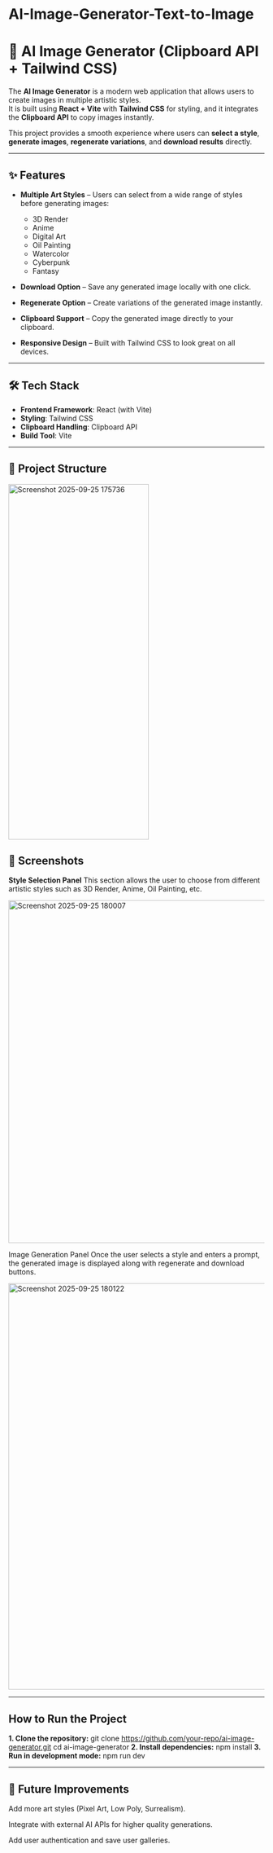 # AI-Image-Generator-Text-to-Image

# 🎨 AI Image Generator (Clipboard API + Tailwind CSS)

The **AI Image Generator** is a modern web application that allows users to create images in multiple artistic styles.  
It is built using **React + Vite** with **Tailwind CSS** for styling, and it integrates the **Clipboard API** to copy images instantly.  

This project provides a smooth experience where users can **select a style**, **generate images**, **regenerate variations**, and **download results** directly.

---

## ✨ Features

* **Multiple Art Styles** – Users can select from a wide range of styles before generating images:
  - 3D Render  
  - Anime  
  - Digital Art  
  - Oil Painting  
  - Watercolor  
  - Cyberpunk  
  - Fantasy  

* **Download Option** – Save any generated image locally with one click.  
* **Regenerate Option** – Create variations of the generated image instantly.  
* **Clipboard Support** – Copy the generated image directly to your clipboard.  
* **Responsive Design** – Built with Tailwind CSS to look great on all devices.  

---

## 🛠️ Tech Stack

* **Frontend Framework**: React (with Vite)  
* **Styling**: Tailwind CSS  
* **Clipboard Handling**: Clipboard API  
* **Build Tool**: Vite  

---

## 📂 Project Structure

<img width="276" height="698" alt="Screenshot 2025-09-25 175736" src="https://github.com/user-attachments/assets/f2fc55a5-adfe-4964-b3d3-fc73dc6393fa" />


## 📸 Screenshots

**Style Selection Panel**
This section allows the user to choose from different artistic styles such as 3D Render, Anime, Oil Painting, etc.

<img width="1379" height="673" alt="Screenshot 2025-09-25 180007" src="https://github.com/user-attachments/assets/6f8f1394-3f90-4a8f-8acc-ebac38d0f76d" />


Image Generation Panel
Once the user selects a style and enters a prompt, the generated image is displayed along with regenerate and download buttons.

<img width="1371" height="798" alt="Screenshot 2025-09-25 180122" src="https://github.com/user-attachments/assets/836f2c76-91a0-41d2-aa24-82407c0ed2d0" />

---

## How to Run the Project

**1. Clone the repository:**
     git clone https://github.com/your-repo/ai-image-generator.git
     cd ai-image-generator
**2. Install dependencies:**
     npm install
**3.  Run in development mode:**
     npm run dev
     
---

## 🚀 Future Improvements

Add more art styles (Pixel Art, Low Poly, Surrealism).

Integrate with external AI APIs for higher quality generations.

Add user authentication and save user galleries.
 





